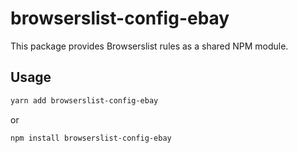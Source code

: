 # browserslist-config-ebay

This package provides Browserslist rules as a shared NPM module.

## Usage

```sh
yarn add browserslist-config-ebay
```

or

```sh
npm install browserslist-config-ebay
```